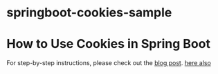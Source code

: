 # springboot-cookies-sample
# How to Use Cookies in Spring Boot

For step-by-step instructions, please check out the [blog post](https://attacomsian.com/blog/cookies-spring-boot).
[here also](https://dzone.com/articles/how-to-use-cookies-in-spring-boot?edition=510297&utm_source=Daily%20Digest&utm_medium=email&utm_campaign=Daily%20Digest%202019-08-01)
